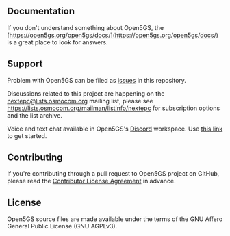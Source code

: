 ## Documentation

If you don't understand something about Open5GS, the [https://open5gs.org/open5gs/docs/](https://open5gs.org/open5gs/docs/) is a great place to look for answers.

## Support

Problem with Open5GS can be filed as [issues](https://github.com/open5gs/open5gs/issues) in this repository. 

Discussions related to this project are happening on the [nextepc@lists.osmocom.org](mailto:nextepc@lists.osmocom.org) mailing list, please see <https://lists.osmocom.org/mailman/listinfo/nextepc> for subscription options and the list archive.

Voice and text chat available in Open5GS's [Discord](https://discordapp.com/) workspace. Use [this link](https://discord.gg/GreNkuc) to get started.

## Contributing

If you're contributing through a pull request to Open5GS project on GitHub, please read the [Contributor License Agreement](https://open5gs.org/open5gs/cla/) in advance.

## License

Open5GS source files are made available under the terms of the GNU Affero General Public License (GNU AGPLv3).
